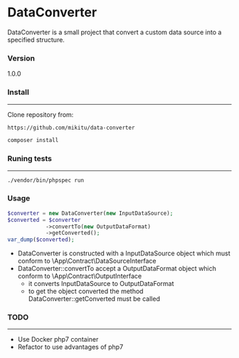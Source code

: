 # DataConverter

DataConverter is a small project that convert a custom data source into a specified structure.
### Version
1.0.0
### Install
------
Clone repository from:
```sh
https://github.com/mikitu/data-converter
```
```sh
composer install
```
### Runing tests
------
```sh
./vendor/bin/phpspec run
```
### Usage

```php
$converter = new DataConverter(new InputDataSource);
$converted = $converter
            ->convertTo(new OutputDataFormat)
            ->getConverted();
var_dump($converted);
```
* DataConverter is constructed with a InputDataSource object which must conform to \App\Contract\DataSourceInterface
* DataConverter::convertTo accept a OutputDataFormat object which conform to \App\Contract\OutputInterface
    * it converts InputDataSource to OutputDataFormat
    * to get the object converted the method DataConverter::getConverted must be called

### TODO
------
* Use Docker php7 container
* Refactor to use advantages of php7
